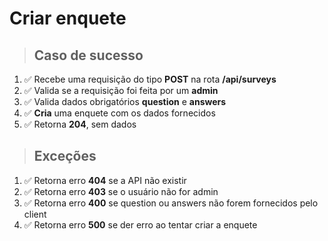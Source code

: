 # Criar enquete

> ## Caso de sucesso

1. ✅  Recebe uma requisição do tipo **POST** na rota **/api/surveys**
2. ✅  Valida se a requisição foi feita por um **admin**
3. ✅  Valida dados obrigatórios **question** e **answers**
4. ✅  **Cria** uma enquete com os dados fornecidos
5. ✅  Retorna **204**, sem dados

> ## Exceções

1. ✅  Retorna erro **404** se a API não existir
2. ✅  Retorna erro **403** se o usuário não for admin
3. ✅  Retorna erro **400** se question ou answers não forem fornecidos pelo client
4. ✅  Retorna erro **500** se der erro ao tentar criar a enquete